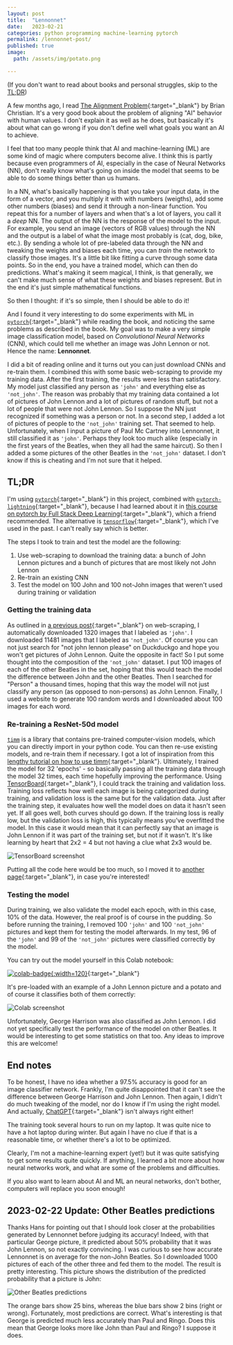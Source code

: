 ```yaml
---
layout: post
title:  "Lennonnet"
date:   2023-02-21
categories: python programming machine-learning pytorch
permalink: /lennonnet-post/
published: true
image:
  path: /assets/img/potato.png

---
```


(If you don't want to read about books and personal struggles, skip to the [TL;DR](#tldr))

A few months ago, I read [The Alignment Problem][alignment-problem]{:target="_blank"}
by Brian Christian. It's a very good book about the problem of aligning "AI" behavior with human values.
I don't explain it as well as he does, but basically it's about
what can go wrong if you don't define well what goals you want an AI to achieve.

I feel that too many people think that AI and machine-learning (ML) are
some kind of magic where computers become alive. I think this is partly
because even programmers of AI, especially in the
case of Neural Networks (NN), don't really know what's going on inside the model that
seems to be able to do some things better than us humans.

In a NN, what's basically happening is that you take your input data, in the form of a vector, and you multiply it with with numbers (weigths), add some other numbers (biases) and send it through a non-linear function.
You repeat this for a number of layers and when that's a lot of layers, you call it a *deep* NN.
The output of the NN is the response of the model to the input.
For example, you send an image (vectors of RGB values) through the NN and the output is a label of what the image most probably is (cat, dog, bike, etc.).
By sending a whole lot of pre-labeled data through the NN and tweaking the weights and biases each time, you can *train* the network to classify those images.
It's a little bit like fitting a curve through some data points.
So in the end, you have a trained model, which can then do predictions. What's making it seem magical, I think, is that generally, we can't make much sense of what these weights and biases represent.
But in the end it's just simple mathematical functions.

So then I thought: if it's so simple, then I should be able to do it!

And I found it very interesting to do some experiments with ML in [`pytorch`][pytorch]{:target="_blank"} while reading the book, and noticing the same problems as described in the book.
My goal was to make a very simple image classification model, based on *Convolutional Neural Networks* (CNN), which could tell me whether an image was John Lennon or not. Hence the name: **Lennonnet**.

I did a bit of reading online and it turns out you can just download CNNs and re-train them.
I combined this with some basic web-scraping to provide my training data.
After the first training, the results were less than satisfactory. My model just classified any person as `'john'` and everything else as `'not_john'`. The reason was probably that my training data contained a lot of pictures of John Lennon and a lot of pictures of random stuff, but not a lot of people that were not John Lennon.
So I suppose the NN just recognized if something was a person or not.
In a second step, I added a lot of pictures of people to the `'not_john'` training set. That seemed to help.
Unfortunately, when I input a picture of Paul Mc Cartney into Lennonnet, it still classified it as `'john'`.
Perhaps they look too much alike (especially in the first years of the Beatles, when they all had the same haircut).
So then I added a some pictures of the other Beatles in the `'not_john'` dataset. I don't know if this is cheating and I'm not sure that it helped.

## TL;DR
I'm using [`pytorch`][pytorch]{:target="_blank"} in this project, combined with [`pytorch-lightning`][pl]{:target="_blank"}, because I had
learned about it in [this course on pytorch by Full Stack Deep Learning][fsdl]{:target="_blank"},
which a friend recommended.
The alternative is [`tensorflow`][tensorflow]{:target="_blank"}, which I've used in the past. I can't really say which is better.

The steps I took to train and test the model are the following:
1. Use web-scraping to download the training data: a bunch of John Lennon pictures and a
bunch of pictures that are most likely not John Lennon
2. Re-train an existing CNN
3. Test the model on 100 John and 100 not-John images that weren't used during training or validation

### Getting the training data
As outlined in [a previous post][scraping]{:target="_blank"} on web-scraping, I automatically downloaded
1320 images that I labeled as `'john'`. I downloaded 11481 images that I labeled as `'not_john'`.
Of course you can not just search for "not john lennon please" on Duckduckgo and hope you
won't get pictures of John Lennon. Quite the opposite in fact! So I put some thought into
the composition of the `'not_john'` dataset. I put 100 images of each of the other Beatles
in the set, hoping that this would teach the model the difference between John and the other
Beatles. Then I searched for "Person" a thousand times, hoping that this way the model
will not just classify any person (as opposed to non-persons) as John Lennon. Finally,
I used a website to generate 100 random words and I downloaded about 100 images for each word.

### Re-training a ResNet-50d model
[`timm`][timm] is a library that contains pre-trained computer-vision models, which you
can directly import in your python code. You can then re-use existing models, and re-train them if necessary.
I got a lot of inspiration from this
[lengthy tutorial on how to use timm][timm-tut]{:target="_blank"}.
Ultimately, I trained the model for 32 'epochs' - so basically passing all the training data
through the model 32 times, each time hopefully improving the performance. Using [TensorBoard]{:target="_blank"},
I could track the training and validation loss. Training loss reflects how well each image
is being categorized during training, and validation loss is the same but for the validation
data. Just after the training step, it evaluates how well the model does on data it hasn't
seen yet. If all goes well, both curves should go down. If the training loss is really
low, but the validation loss is high, this typically means you've overfitted the model.
In this case it would mean that it can perfectly say that an image is John Lennon if it was
part of the training set, but not if it wasn't. It's like learning by heart
that 2x2 = 4 but not having a clue what 2x3 would be.

![TensorBoard screenshot](/assets/img/tensorboard.png)

Putting all the code here would be too much, so I moved it to [another page][lennonnet-code]{:target="_blank"}, in case you're
interested!

### Testing the model
During training, we also validate the model each epoch, with in this case, 10% of the data.
However, the real proof is of course in the pudding. So before running the training, I removed
100 `'john'` and 100 `'not_john'` pictures and kept them for testing the model afterwards.
In my test, 96 of the `'john'` and 99 of the `'not_john'` pictures were classified correctly
by the model.

You can try out the model yourself in this Colab notebook:

[![colab-badge](https://colab.research.google.com/assets/colab-badge.svg){:width=120}][colab]{:target="_blank"}

It's pre-loaded with an example of a John Lennon picture and a potato and of course it classifies
both of them correctly:

![Colab screenshot](/assets/img/john_potato.png)

Unfortunately, George Harrison was also classified as John Lennon. I did not yet specifically
test the performance of the model on other Beatles. It would be interesting to get some
statistics on that too. Any ideas to improve this are welcome!

## End notes
To be honest, I have no idea whether a 97.5% accuracy is good for an image classifier network.
Frankly, I'm quite disappointed that it can't see the difference between George Harrison and
John Lennon. Then again, I didn't do much tweaking of the model, nor do I know if I'm using
the right model. And actually, [ChatGPT]{:target="_blank"} isn't always right either!

The training took several hours to run on my laptop. It was quite nice to have a
hot laptop during winter. But again I have no clue if that is a reasonable time, or whether
there's a lot to be optimized.

Clearly, I'm not a machine-learning expert (yet!) but it was quite satisfying to get some
results quite quickly. If anything, I learned a bit more about how neural networks work,
and what are some of the problems and difficulties.

If you also want to learn about AI and ML an neural networks, don't bother, computers will replace you soon enough!

## 2023-02-22 Update: Other Beatles predictions
Thanks Hans for pointing out that I should look closer at the probabilities
generated by Lennonnet before judging its accuracy! Indeed, with that particular
George picture, it predicted about 50% probability that it was John Lennon,
so not exactly convincing.
I was curious to see how accurate Lennonnet is on average for the non-John Beatles. So I downloaded 1000 pictures of each of the other three and fed
them to the model. The result is pretty interesting. This picture shows the
distribution of the predicted probability that a picture is John:

![Other Beatles predictions](/assets/img/beatles_predictions.png)

The orange
bars show 25 bins, whereas the blue bars show 2 bins (right or wrong).
Fortunately, most predictions are correct. What's interesting is that
George is predicted much less accurately than Paul and Ringo. Does this
mean that George looks more like John than Paul and Ringo? I suppose it does.

[alignment-problem]: https://brianchristian.org/the-alignment-problem/
[timm-tut]: https://towardsdatascience.com/getting-started-with-pytorch-image-models-timm-a-practitioners-guide-4e77b4bf9055
[pytorch]: https://pytorch.org/
[scraping]: /webscraping-post/
[fsdl]: https://github.com/full-stack-deep-learning/fsdl-text-recognizer-2022-labs
[lennonnet-code]: /lennonnet_training
[colab]: https://colab.research.google.com/drive/1Dc7eevG74o05V3uj3MaDQJDfCjiAGTUZ?usp=sharing
[tensorboard]: https://www.tensorflow.org/tensorboard/get_started
[chatgpt]: https://twitter.com/MovingToTheSun/status/1625156575202537474
[3blue1brown]: https://www.youtube.com/watch?v=aircAruvnKk
[pl]: https://www.pytorchlightning.ai/
[tensorflow]: https://www.tensorflow.org/
[timm]: https://huggingface.co/docs/timm/index
